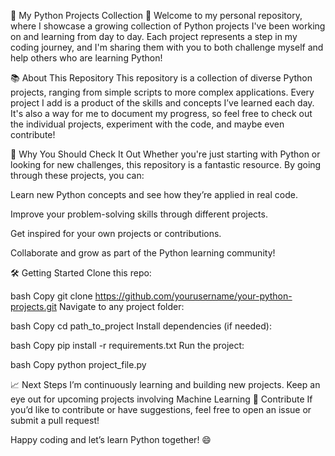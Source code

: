 🚀 My Python Projects Collection 🐍
Welcome to my personal repository, where I showcase a growing collection of Python projects I've been working on and learning from day to day. Each project represents a step in my coding journey, and I'm sharing them with you to both challenge myself and help others who are learning Python!

📚 About This Repository
This repository is a collection of diverse Python projects, ranging from simple scripts to more complex applications. Every project I add is a product of the skills and concepts I’ve learned each day. It's also a way for me to document my progress, so feel free to check out the individual projects, experiment with the code, and maybe even contribute!

🚀 Why You Should Check It Out
Whether you're just starting with Python or looking for new challenges, this repository is a fantastic resource. By going through these projects, you can:

Learn new Python concepts and see how they’re applied in real code.

Improve your problem-solving skills through different projects.

Get inspired for your own projects or contributions.

Collaborate and grow as part of the Python learning community!

🛠️ Getting Started
Clone this repo:

bash
Copy
git clone https://github.com/yourusername/your-python-projects.git
Navigate to any project folder:

bash
Copy
cd path_to_project
Install dependencies (if needed):

bash
Copy
pip install -r requirements.txt
Run the project:

bash
Copy
python project_file.py

📈 Next Steps
I’m continuously learning and building new projects. Keep an eye out for upcoming projects involving Machine Learning
🤝 Contribute
If you’d like to contribute or have suggestions, feel free to open an issue or submit a pull request!

Happy coding and let’s learn Python together! 😄

